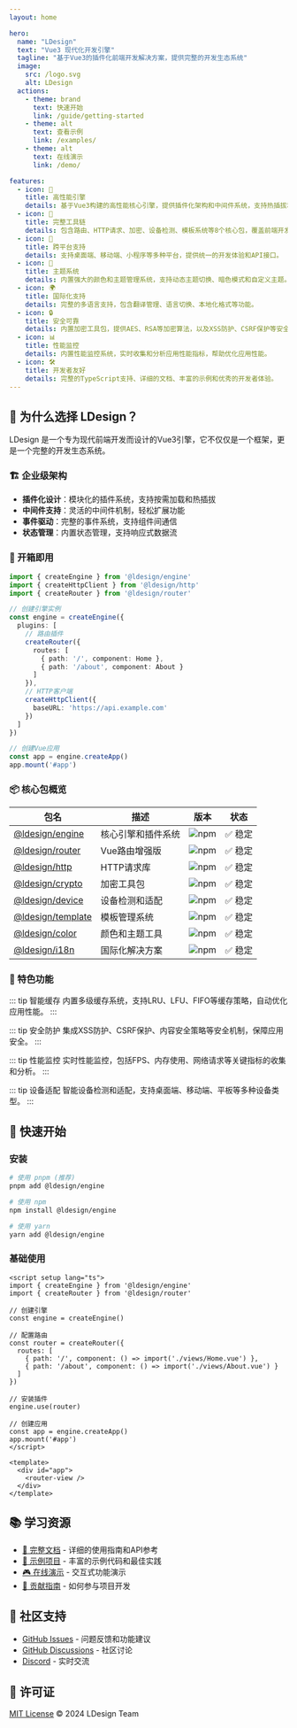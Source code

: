 ```yaml
---
layout: home

hero:
  name: "LDesign"
  text: "Vue3 现代化开发引擎"
  tagline: "基于Vue3的插件化前端开发解决方案，提供完整的开发生态系统"
  image:
    src: /logo.svg
    alt: LDesign
  actions:
    - theme: brand
      text: 快速开始
      link: /guide/getting-started
    - theme: alt
      text: 查看示例
      link: /examples/
    - theme: alt
      text: 在线演示
      link: /demo/

features:
  - icon: 🚀
    title: 高性能引擎
    details: 基于Vue3构建的高性能核心引擎，提供插件化架构和中间件系统，支持热插拔和动态加载。
  - icon: 🔧
    title: 完整工具链
    details: 包含路由、HTTP请求、加密、设备检测、模板系统等8个核心包，覆盖前端开发的各个方面。
  - icon: 📱
    title: 跨平台支持
    details: 支持桌面端、移动端、小程序等多种平台，提供统一的开发体验和API接口。
  - icon: 🎨
    title: 主题系统
    details: 内置强大的颜色和主题管理系统，支持动态主题切换、暗色模式和自定义主题。
  - icon: 🌍
    title: 国际化支持
    details: 完整的多语言支持，包含翻译管理、语言切换、本地化格式等功能。
  - icon: 🔒
    title: 安全可靠
    details: 内置加密工具包，提供AES、RSA等加密算法，以及XSS防护、CSRF保护等安全机制。
  - icon: 📊
    title: 性能监控
    details: 内置性能监控系统，实时收集和分析应用性能指标，帮助优化应用性能。
  - icon: 🛠️
    title: 开发者友好
    details: 完整的TypeScript支持、详细的文档、丰富的示例和优秀的开发者体验。
---
```


## 🎯 为什么选择 LDesign？

LDesign 是一个专为现代前端开发而设计的Vue3引擎，它不仅仅是一个框架，更是一个完整的开发生态系统。

### 🏗️ 企业级架构

- **插件化设计**：模块化的插件系统，支持按需加载和热插拔
- **中间件支持**：灵活的中间件机制，轻松扩展功能
- **事件驱动**：完整的事件系统，支持组件间通信
- **状态管理**：内置状态管理，支持响应式数据流

### 🚀 开箱即用

```typescript
import { createEngine } from '@ldesign/engine'
import { createHttpClient } from '@ldesign/http'
import { createRouter } from '@ldesign/router'

// 创建引擎实例
const engine = createEngine({
  plugins: [
    // 路由插件
    createRouter({
      routes: [
        { path: '/', component: Home },
        { path: '/about', component: About }
      ]
    }),
    // HTTP客户端
    createHttpClient({
      baseURL: 'https://api.example.com'
    })
  ]
})

// 创建Vue应用
const app = engine.createApp()
app.mount('#app')
```

### 📦 核心包概览

| 包名                                      | 描述               | 版本                                                   | 状态    |
| ----------------------------------------- | ------------------ | ------------------------------------------------------ | ------- |
| [@ldesign/engine](./packages/engine/)     | 核心引擎和插件系统 | ![npm](https://img.shields.io/npm/v/@ldesign/engine)   | ✅ 稳定 |
| [@ldesign/router](./packages/router/)     | Vue路由增强版      | ![npm](https://img.shields.io/npm/v/@ldesign/router)   | ✅ 稳定 |
| [@ldesign/http](./packages/http/)         | HTTP请求库         | ![npm](https://img.shields.io/npm/v/@ldesign/http)     | ✅ 稳定 |
| [@ldesign/crypto](./packages/crypto/)     | 加密工具包         | ![npm](https://img.shields.io/npm/v/@ldesign/crypto)   | ✅ 稳定 |
| [@ldesign/device](./packages/device/)     | 设备检测和适配     | ![npm](https://img.shields.io/npm/v/@ldesign/device)   | ✅ 稳定 |
| [@ldesign/template](./packages/template/) | 模板管理系统       | ![npm](https://img.shields.io/npm/v/@ldesign/template) | ✅ 稳定 |
| [@ldesign/color](./packages/color/)       | 颜色和主题工具     | ![npm](https://img.shields.io/npm/v/@ldesign/color)    | ✅ 稳定 |
| [@ldesign/i18n](./packages/i18n/)         | 国际化解决方案     | ![npm](https://img.shields.io/npm/v/@ldesign/i18n)     | ✅ 稳定 |

### 🌟 特色功能

::: tip 智能缓存
内置多级缓存系统，支持LRU、LFU、FIFO等缓存策略，自动优化应用性能。
:::

::: tip 安全防护
集成XSS防护、CSRF保护、内容安全策略等安全机制，保障应用安全。
:::

::: tip 性能监控
实时性能监控，包括FPS、内存使用、网络请求等关键指标的收集和分析。
:::

::: tip 设备适配
智能设备检测和适配，支持桌面端、移动端、平板等多种设备类型。
:::

## 🚀 快速开始

### 安装

```bash
# 使用 pnpm (推荐)
pnpm add @ldesign/engine

# 使用 npm
npm install @ldesign/engine

# 使用 yarn
yarn add @ldesign/engine
```

### 基础使用

```vue
<script setup lang="ts">
import { createEngine } from '@ldesign/engine'
import { createRouter } from '@ldesign/router'

// 创建引擎
const engine = createEngine()

// 配置路由
const router = createRouter({
  routes: [
    { path: '/', component: () => import('./views/Home.vue') },
    { path: '/about', component: () => import('./views/About.vue') }
  ]
})

// 安装插件
engine.use(router)

// 创建应用
const app = engine.createApp()
app.mount('#app')
</script>

<template>
  <div id="app">
    <router-view />
  </div>
</template>
```

## 📚 学习资源

- [📖 完整文档](./guide/) - 详细的使用指南和API参考
- [🎯 示例项目](./examples/) - 丰富的示例代码和最佳实践
- [🎮 在线演示](./demo/) - 交互式功能演示
- [🤝 贡献指南](./contributing) - 如何参与项目开发

## 🤝 社区支持

- [GitHub Issues](https://github.com/ldesign-org/ldesign/issues) - 问题反馈和功能建议
- [GitHub Discussions](https://github.com/ldesign-org/ldesign/discussions) - 社区讨论
- [Discord](https://discord.gg/ldesign) - 实时交流

## 📄 许可证

[MIT License](https://github.com/ldesign-org/ldesign/blob/main/LICENSE) © 2024 LDesign Team
